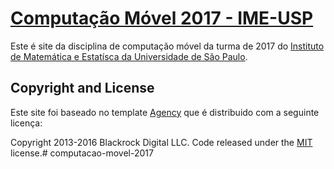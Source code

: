 # [Computação Móvel 2017 - IME-USP](http://grenoble.ime.usp.br/~gold/cursos/2017/movel/)

Este é site da disciplina de computação móvel da turma de 2017 do [Instituto de Matemática e Estatísca da Universidade de São Paulo](http://www.ime.usp.br).

## Copyright and License

Este site foi baseado no template [Agency](http://startbootstrap.com/template-overviews/agency/) que é distribuido com a seguinte licença:

Copyright 2013-2016 Blackrock Digital LLC. Code released under the [MIT](https://github.com/BlackrockDigital/startbootstrap-agency/blob/gh-pages/LICENSE) license.# computacao-movel-2017


